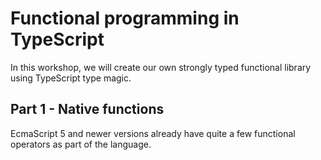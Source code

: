 # Functional programming in TypeScript

In this workshop, we will create our own strongly typed functional library using TypeScript type magic.

## Part 1 - Native functions

EcmaScript 5 and newer versions already have quite a few functional operators as part of the language.
